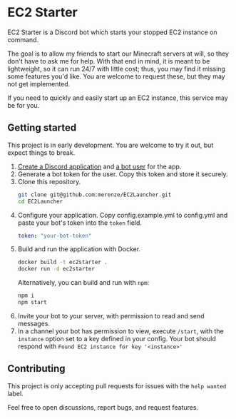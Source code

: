 # EC2 Starter

EC2 Starter is a Discord bot which starts your stopped EC2 instance on command.

The goal is to allow my friends to start our Minecraft servers at will,
so they don't have to ask me for help.
With that end in mind, it is meant to be lightweight, so it can run 24/7 with little cost;
thus, you may find it missing some features you'd like.
You are welcome to request these, but they may not get implemented.

If you need to quickly and easily start up an EC2 instance, this service may be for you.

## Getting started

This project is in early development. You are welcome to try it out, but expect things to break.

1. [Create a Discord application](https://discord.com/developers/docs/getting-started#step-1-creating-an-app)
   and [a bot user](https://discord.com/developers/docs/getting-started#configuring-your-bot) for the app.
2. Generate a bot token for the user. Copy this token and store it securely.
3. Clone this repository.
   ```bash
   git clone git@github.com:merenze/EC2Launcher.git
   cd EC2Launcher
   ```
4. Configure your application. Copy config.example.yml to config.yml and paste your bot's token into the `token` field.
   ```yaml
   token: "your-bot-token"
   ```
5. Build and run the application with Docker.
   ```bash
   docker build -t ec2starter .
   docker run -d ec2starter
   ```
   Alternatively, you can build and run with `npm`:
   ```bash
   npm i
   npm start
   ```
6. Invite your bot to your server, with permission to read and send messages.
7. In a channel your bot has permission to view, execute `/start`,
   with the `instance` option set to a key defined in your config.
   Your bot should respond with `Found EC2 instance for key '<instance>'`


## Contributing

This project is only accepting pull requests for issues with the `help wanted` label.

Feel free to open discussions, report bugs, and request features.
